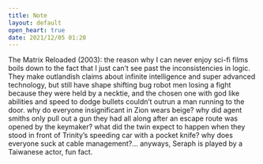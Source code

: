 ```yaml
---
title: Note
layout: default
open_heart: true
date: 2021/12/05 01:20
---
```


The Matrix Reloaded (2003): the reason why I can never enjoy sci-fi films boils down to the fact that I just can’t see past the inconsistencies in logic. They make outlandish claims about infinite intelligence and super advanced technology, but still have shape shifting bug robot men losing a fight because they were held by a necktie, and the chosen one with god like abilities and speed to dodge bullets couldn’t outrun a man running to the door. why do everyone insignificant in Zion wears beige? why did agent smiths only pull out a gun they had all along after an escape route was opened by the keymaker? what did the twin expect to happen when they stood in front of Trinity’s speeding car with a pocket knife? why does everyone suck at cable management?… anyways, Seraph is played by a Taiwanese actor, fun fact.
